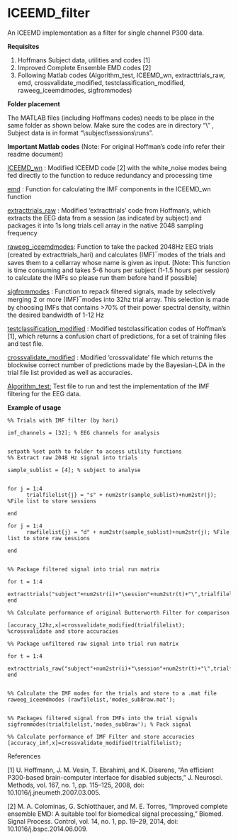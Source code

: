 # ICEEMD_filter
An ICEEMD implementation as a filter for single channel P300 data.

**Requisites**

1.	Hoffmans Subject data, utilities and codes [1]
2.	Improved Complete Ensemble EMD codes [2]
3.	Following Matlab codes (Algorithm_test,  ICEEMD_wn, extracttrials_raw, emd, crossvalidate_modified, testclassification_modified,  raweeg_iceemdmodes, sigfrommodes)


**Folder placement**

The MATLAB files (including Hoffmans codes) needs to be place in the same folder as shown below.
Make sure the codes are in directory “\” , Subject data is in format “\subject\sessions\runs”.

**Important Matlab codes** 
(Note: For original Hoffman’s code info refer their readme document)

<ins>ICEEMD_wn</ins> : Modified ICEEMD code [2] with the white_noise modes being fed directly to the function to reduce redundancy and processing time
	
<ins>emd</ins> :  Function for calculating the IMF components in the ICEEMD_wn function
	
<ins>extracttrials_raw</ins> : Modified ‘extracttrials’ code from Hoffman’s, which extracts the EEG data from a session (as indicated by subject) and packages it into 1s long trials cell array in the native 2048 sampling frequency
	
<ins>raweeg_iceemdmodes</ins>: Function to take the packed 2048Hz EEG trials (created by extracttrials_hari) and calculates (IMF) ̅ modes of the trials and saves them to a cellarray whose name is given as input. [Note: This function is time consuming and takes 5-6 hours per subject (1-1.5 hours per session) to calculate the IMFs so please run them before hand if possible]
	 
<ins>sigfrommodes</ins> : Function to repack filtered signals, made by selectively merging 2 or more (IMF) ̅ modes into 32hz trial array. This selection is made by choosing IMFs that contains >70% of their power spectral density, within the desired bandwidth of 1-12 Hz
	
<ins>testclassification_modified</ins> : Modified testclassification codes of Hoffman’s [1], which returns a confusion chart of predictions, for a set of training files and test file.

<ins>crossvalidate_modified</ins> : Modified ‘crossvalidate’ file which returns the blockwise correct number of predictions made by the Bayesian-LDA in the trial file list provided as well as accuracies.
	
<ins>Algorithm_test:</ins> Test file to run and test the implementation of the IMF filtering for the EEG data.
  
**Example of usage**

	%% Trials with IMF filter (by hari) 

	imf_channels = [32]; % EEG channels for analysis


	setpath %set path to folder to access utility functions
	%% Extract raw 2048 Hz signal into trials

	sample_sublist = [4]; % subject to analyse


	for j = 1:4
	      trialfilelist{j} = "s" + num2str(sample_sublist)+num2str(j); %File list to store sessions

	end

	for j = 1:4
	      rawfilelist{j} = "d" + num2str(sample_sublist)+num2str(j); %File list to store raw sessions

	end


	%% Package filtered signal into trial run matrix

	for t = 1:4
	    extracttrials("subject"+num2str(i)+"\session"+num2str(t)+"\",trialfilelist{t})
	end

	%% Calculate performance of original Butterworth Filter for comparison

	[accuracy_12hz,x]=crossvalidate_modified(trialfilelist); %crossvalidate and store accuracies

	%% Package unfiltered raw signal into trial run matrix

	for t = 1:4
	    extracttrials_raw("subject"+num2str(i)+"\session"+num2str(t)+"\",trialfilelist{t})
	end


	%% Calculate the IMF modes for the trials and store to a .mat file
	raweeg_iceemdmodes (rawfilelist,'modes_sub8raw.mat');


	%% Packages filtered signal from IMFs into the trial signals
	sigfrommodes(trialfilelist,'modes_sub8raw'); % Pack signal

	%% Calculate performance of IMF Filter and store accuracies
	[accuracy_imf,x]=crossvalidate_modified(trialfilelist); 

References

[1]	U. Hoffmann, J. M. Vesin, T. Ebrahimi, and K. Diserens, “An efficient P300-based brain-computer interface for disabled subjects,” J. Neurosci. Methods, vol. 167, no. 1, pp. 115–125, 2008, doi: 10.1016/j.jneumeth.2007.03.005.

[2]	M. A. Colominas, G. Schlotthauer, and M. E. Torres, “Improved complete ensemble EMD: A suitable tool for biomedical signal processing,” Biomed. Signal Process. Control, vol. 14, no. 1, pp. 19–29, 2014, doi: 10.1016/j.bspc.2014.06.009.




